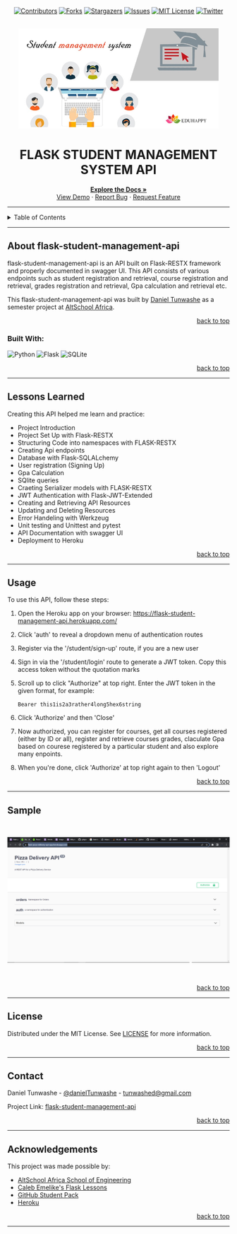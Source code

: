 <!-- Back to Top Navigation Anchor -->
<a name="readme-top"></a>

<!-- Project Shields -->
<div align="center">

  [![Contributors][contributors-shield]][contributors-url]
  [![Forks][forks-shield]][forks-url]
  [![Stargazers][stars-shield]][stars-url]
  [![Issues][issues-shield]][issues-url]
  [![MIT License][license-shield]][license-url]
  [![Twitter][twitter-shield]][twitter-url]
</div>

<!-- Project Logo -->
<br />
<div align="center">
  <a href="https://github.com/danielTunwashe/flask-student-management-api">
    <img src="./Images/main-pic.jpg" alt="Logo" width="90%" height="30%">
  </a>
</div>

<div align="center">
  <h1>FLASK STUDENT MANAGEMENT SYSTEM API</h1>
</div>

<div>
  <p align="center">
    <a href="https://github.com/danielTunwashe/flask-student-management-api/issues#readme"><strong>Explore the Docs »</strong></a>
    <br />
    <a href="https://flask-student-management-api.herokuapp.com/">View Demo</a>
    ·
    <a href="https://github.com/danielTunwashe/flask-student-management-api/issues">Report Bug</a>
    ·
    <a href="https://github.com/danielTunwashe/flask-student-management-api/issues">Request Feature</a>
  </p>
</div>

---

<!-- Table of Contents -->
<details>
  <summary>Table of Contents</summary>
  <ol>
    <li>
      <a href="#about-pizzaapi">About flask-student-management-api</a>
      <ul>
        <li><a href="#built-with">Built With</a></li>
      </ul>
    </li>
    <li><a href="#lessons-learned">Lessons Learned</a></li>
    <li><a href="#usage">Usage</a></li>    
    <li><a href="#sample">Sample</a></li>
    <li><a href="#license">License</a></li>
    <li><a href="#contact">Contact</a></li>
    <li><a href="#acknowledgements">Acknowledgements</a></li>
  </ol>
  <p align="right"><a href="#readme-top">back to top</a></p>
</details>

---

<!-- About the Blog -->
## About flask-student-management-api

flask-student-management-api is an API built on Flask-RESTX framework and properly documented in swagger UI. This API consists of various endpoints such as student registration and retrieval, course registration and retrieval, grades registration and retrieval, Gpa calculation and retrieval etc.

This flask-student-management-api was built by <a href="https://www.github.com/danielTunwashe">Daniel Tunwashe</a> as a semester project at <a href="https://altschoolafrica.com/schools/engineering">AltSchool Africa</a>.

<p align="right"><a href="#readme-top">back to top</a></p>

### Built With:

![Python][python]
![Flask][flask]
![SQLite][sqlite]

<p align="right"><a href="#readme-top">back to top</a></p>

---
<!-- Lessons from the Project -->
## Lessons Learned

Creating this API helped me learn and practice:
* Project Introduction
* Project Set Up with Flask-RESTX
* Structuring Code into namespaces with FLASK-RESTX
* Creating Api endpoints
* Database with Flask-SQLALchemy
* User registration (Signing Up)
* Gpa Calculation
* SQlite queries
* Craeting Serializer models with FLASK-RESTX
* JWT Authentication with Flask-JWT-Extended
* Creating and Retrieving API Resources
* Updating and Deleting Resources
* Error Handeling with Werkzeug
* Unit testing and Unittest and pytest
* API Documentation with swagger UI
* Deployment to Heroku



<p align="right"><a href="#readme-top">back to top</a></p>

---

<!-- GETTING STARTED -->
## Usage

To use this API, follow these steps:

1. Open the Heroku app on your browser: https://flask-student-management-api.herokuapp.com/

2. Click 'auth' to reveal a dropdown menu of authentication routes

3. Register via the '/student/sign-up' route, if you are a new user

4. Sign in via the '/student/login' route to generate a JWT token. Copy this access token without the quotation marks

5. Scroll up to click "Authorize" at top right. Enter the JWT token in the given format, for example:
   ```
   Bearer this1is2a3rather4long5hex6string
   ```

6. Click 'Authorize' and then 'Close'

7. Now authorized, you can register for courses, get all courses registered (either by ID or all), register and retrieve courses grades, claculate Gpa based on courese registered by a particular student and also explore many enpoints.

8. When you're done, click 'Authorize' at top right again to then 'Logout'

<p align="right"><a href="#readme-top">back to top</a></p>

---

<!-- Sample Screenshot -->
## Sample

<br />

[![flask-student-management-api Screenshot][flask-student-management-api-screenshot]](https://github.com/danielTunwashe/flask-student-management-api/blob/main/Images/sample.png)

<br/>

<p align="right"><a href="#readme-top">back to top</a></p>

---

<!-- License -->
## License

Distributed under the MIT License. See <a href="https://github.com/danielTunwashe/flask-student-management-api/blob/main/LICENSE">LICENSE</a> for more information.

<p align="right"><a href="#readme-top">back to top</a></p>

---

<!-- Contact -->
## Contact

Daniel Tunwashe - [@danielTunwashe](https://twitter.com/DTunwashe) - tunwashed@gmail.com

Project Link: [flask-student-management-api](https://github.com/danielTunwashe/flask-student-management-api)

<p align="right"><a href="#readme-top">back to top</a></p>

---

<!-- Acknowledgements -->
## Acknowledgements

This project was made possible by:

* [AltSchool Africa School of Engineering](https://altschoolafrica.com/schools/engineering)
* [Caleb Emelike's Flask Lessons](https://github.com/CalebEmelike)
* [GitHub Student Pack](https://education.github.com/globalcampus/student)
* [Heroku](https://www.heroku.com)

<p align="right"><a href="#readme-top">back to top</a></p>

---

<!-- Markdown Links & Images -->
[contributors-shield]: https://img.shields.io/github/contributors/danielTunwashe/flask-student-management-api.svg?style=for-the-badge
[contributors-url]: https://github.com/danielTunwashe/flask-student-management-api/graphs/contributors
[forks-shield]: https://img.shields.io/github/forks/danielTunwashe/flask-student-management-api.svg?style=for-the-badge
[forks-url]: https://github.com/danielTunwashe/flask-student-management-api/network/members
[stars-shield]: https://img.shields.io/github/stars/danielTunwashe/flask-student-management-api.svg?style=for-the-badge
[stars-url]: https://github.com/danielTunwashe/flask-student-management-api/stargazers
[issues-shield]: https://img.shields.io/github/issues/danielTunwashe/flask-student-management-api.svg?style=for-the-badge
[issues-url]: https://github.com/danielTunwashe/flask-student-management-apiissues
[license-shield]: https://img.shields.io/github/license/danielTunwashe/flask-student-management-api.svg?style=for-the-badge
[license-url]: https://github.com/danielTunwashe/flask-student-management-api/blob/main/LICENSE.txt
[twitter-shield]: https://img.shields.io/badge/-@DTunwashe-1ca0f1?style=for-the-badge&logo=twitter&logoColor=white&link=https://twitter.com/DTunwashe
[twitter-url]: https://twitter.com/DTunwashe
[flask-student-management-api-screenshot]: https://github.com/danielTunwashe/flask-student-management-api/blob/main/Images/sample.png
[python]: https://img.shields.io/badge/python-3670A0?style=for-the-badge&logo=python&logoColor=ffdd54
[flask]: https://img.shields.io/badge/flask-%23000.svg?style=for-the-badge&logo=flask&logoColor=white
[sqlite]: https://img.shields.io/badge/sqlite-%2307405e.svg?style=for-the-badge&logo=sqlite&logoColor=white
